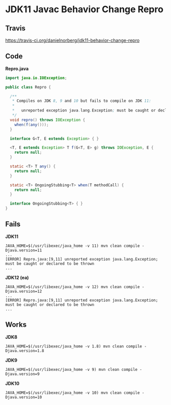 # JDK11 Javac Behavior Change Repro

## Travis

https://travis-ci.org/danielnorberg/jdk11-behavior-change-repro

## Code

**Repro.java**
```java
import java.io.IOException;

public class Repro {

  /**
   * Compiles on JDK 8, 9 and 10 but fails to compile on JDK 11: 
   * 
   *   unreported exception java.lang.Exception; must be caught or declared to be thrown
   */
  void repro() throws IOException {
    when(f(any()));
  }

  interface G<T, E extends Exception> { }

  <T, E extends Exception> T f(G<T, E> g) throws IOException, E {
    return null;
  }

  static <T> T any() {
    return null;
  }

  static <T> OngoingStubbing<T> when(T methodCall) {
    return null;
  }

  interface OngoingStubbing<T> { }
}
```

## Fails

**JDK11**

    JAVA_HOME=$(/usr/libexec/java_home -v 11) mvn clean compile -Djava.version=11
    ...
    [ERROR] Repro.java:[9,11] unreported exception java.lang.Exception; must be caught or declared to be thrown
    ...

**JDK12 (ea)**

    JAVA_HOME=$(/usr/libexec/java_home -v 12) mvn clean compile -Djava.version=12
    ...
    [ERROR] Repro.java:[9,11] unreported exception java.lang.Exception; must be caught or declared to be thrown
    ...


## Works

**JDK8**

    JAVA_HOME=$(/usr/libexec/java_home -v 1.8) mvn clean compile -Djava.version=1.8

**JDK9**

    JAVA_HOME=$(/usr/libexec/java_home -v 9) mvn clean compile -Djava.version=9

**JDK10**

    JAVA_HOME=$(/usr/libexec/java_home -v 10) mvn clean compile -Djava.version=10

